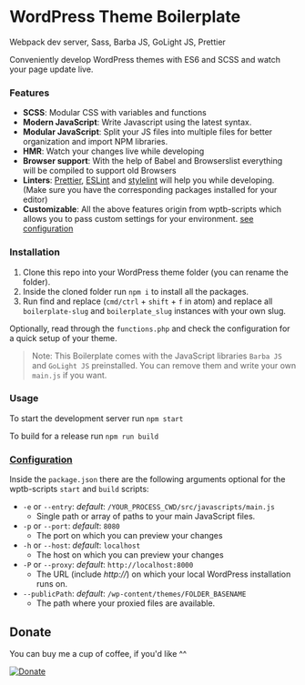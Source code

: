 # WordPress Theme Boilerplate

Webpack dev server, Sass, Barba JS, GoLight JS, Prettier

Conveniently develop WordPress themes with ES6 and SCSS and watch your page update live.

### Features

- **SCSS**: Modular CSS with variables and functions
- **Modern JavaScript**: Write Javascript using the latest syntax.
- **Modular JavaScript**: Split your JS files into multiple files for better organization and import NPM libraries.
- **HMR**: Watch your changes live while developing
- **Browser support**: With the help of Babel and Browserslist everything will be compiled to support old Browsers
- **Linters**: [Prettier](https://prettier.io/), [ESLint](https://eslint.org/) and [stylelint](https://stylelint.io/) will help you while developing. (Make sure you have the corresponding packages installed for your editor)
- **Customizable**: All the above features origin from wptb-scripts which allows you to pass custom settings for your environment. [see configuration](#configuration)

### Installation

1. Clone this repo into your WordPress theme folder (you can rename the folder).
2. Inside the cloned folder run `npm i` to install all the packages.
3. Run find and replace (`cmd/ctrl` + `shift` + `f` in atom) and replace all `boilerplate-slug` and `boilerplate_slug` instances with your own slug.

Optionally, read through the `functions.php` and check the configuration for a quick setup of your theme.

> Note: This Boilerplate comes with the JavaScript libraries `Barba JS` and `GoLight JS` preinstalled. You can remove them and write your own `main.js` if you want.

### Usage

To start the development server run `npm start`

To build for a release run `npm run build`

### [Configuration](#configuration)

Inside the `package.json` there are the following arguments optional for the wptb-scripts `start` and `build` scripts:

- `-e` or `--entry`: *default*: `/YOUR_PROCESS_CWD/src/javascripts/main.js`
  - Single path or array of paths to your main JavaScript files.
- `-p` or `--port`: *default*: `8080`
  - The port on which you can preview your changes
- `-h` or `--host`: *default*: `localhost`
  - The host on which you can preview your changes
- `-P` or `--proxy`: *default*: `http://localhost:8000`
  - The URL (include *http://*) on which your local WordPress installation runs on.
- `--publicPath`: *default*: `/wp-content/themes/FOLDER_BASENAME`
  - The path where your proxied files are available.

## Donate

You can buy me a cup of coffee, if you'd like ^^

[![Donate](https://www.paypalobjects.com/en_US/CH/i/btn/btn_donateCC_LG.gif)](https://www.paypal.com/cgi-bin/webscr?cmd=_s-xclick&hosted_button_id=AXJFXBX8XLYXQ&source=url)
